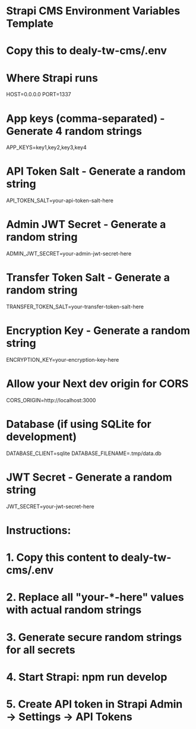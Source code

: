 # Strapi CMS Environment Variables Template
# Copy this to dealy-tw-cms/.env

# Where Strapi runs
HOST=0.0.0.0
PORT=1337

# App keys (comma-separated) - Generate 4 random strings
APP_KEYS=key1,key2,key3,key4

# API Token Salt - Generate a random string
API_TOKEN_SALT=your-api-token-salt-here

# Admin JWT Secret - Generate a random string
ADMIN_JWT_SECRET=your-admin-jwt-secret-here

# Transfer Token Salt - Generate a random string
TRANSFER_TOKEN_SALT=your-transfer-token-salt-here

# Encryption Key - Generate a random string
ENCRYPTION_KEY=your-encryption-key-here

# Allow your Next dev origin for CORS
CORS_ORIGIN=http://localhost:3000

# Database (if using SQLite for development)
DATABASE_CLIENT=sqlite
DATABASE_FILENAME=.tmp/data.db

# JWT Secret - Generate a random string
JWT_SECRET=your-jwt-secret-here

# Instructions:
# 1. Copy this content to dealy-tw-cms/.env
# 2. Replace all "your-*-here" values with actual random strings
# 3. Generate secure random strings for all secrets
# 4. Start Strapi: npm run develop
# 5. Create API token in Strapi Admin → Settings → API Tokens
